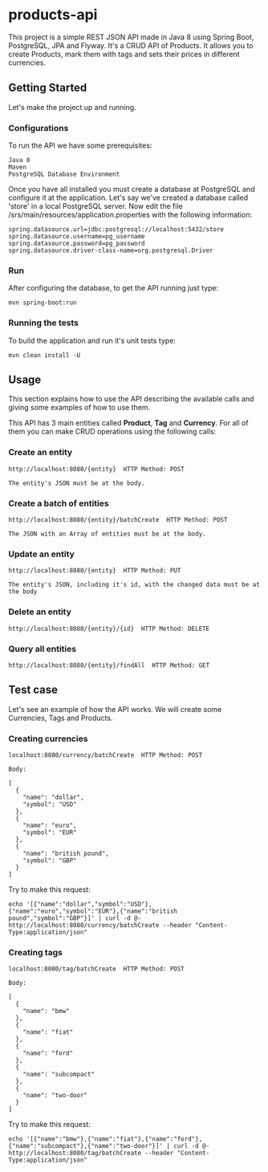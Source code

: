 # products-api

This project is a simple REST JSON API made in Java 8 using Spring Boot, PostgreSQL, JPA and Flyway. It's a CRUD API of Products. It allows you to create Products, mark them with tags and sets their prices in different currencies.

## Getting Started

Let's make the project up and running.

### Configurations

To run the API we have some prerequisites:

```
Java 8
Maven
PostgreSQL Database Environment
```

Once you have all installed you must create a database at PostgreSQL and configure it at the application. Let's say we've created a database called 'store' in a local PostgreSQL server. Now edit the file /srs/main/resources/application.properties with the following information:

```
spring.datasource.url=jdbc:postgresql://localhost:5432/store
spring.datasource.username=pg_username
spring.datasource.password=pg_password
spring.datasource.driver-class-name=org.postgresql.Driver
```

### Run

After configuring the database, to get the API running just type:

```
mvn spring-boot:run
```

### Running the tests

To build the application and run it's unit tests type:

```
mvn clean install -U
```

## Usage

This section explains how to use the API describing the available calls and giving some examples of how to use them.

This API has 3 main entities called **Product**, **Tag** and **Currency**. For all of them you can make CRUD operations using the following calls:

### Create an entity
```
http://localhost:8080/{entity}  HTTP Method: POST

The entity's JSON must be at the body.
```

### Create a batch of entities
```
http://localhost:8080/{entity}/batchCreate  HTTP Method: POST

The JSON with an Array of entities must be at the body.
```


### Update an entity
```
http://localhost:8080/{entity}  HTTP Method: PUT

The entity's JSON, including it's id, with the changed data must be at the body
```

### Delete an entity
```
http://localhost:8080/{entity}/{id}  HTTP Method: DELETE
```

### Query all entities
```
http://localhost:8080/{entity}/findAll  HTTP Method: GET
```

## Test case

Let's see an example of how the API works. We will create some Currencies, Tags and Products.

### Creating currencies

```
localhost:8080/currency/batchCreate  HTTP Method: POST

Body:

[
  {
    "name": "dollar",
    "symbol": "USD"
  },
  {
    "name": "euro",
    "symbol": "EUR"
  },
  {
    "name": "british pound",
    "symbol": "GBP"
  }
]
```

Try to make this request:

```
echo '[{"name":"dollar","symbol":"USD"},{"name":"euro","symbol":"EUR"},{"name":"british pound","symbol":"GBP"}]' | curl -d @- http://localhost:8080/currency/batchCreate --header "Content-Type:application/json"
```

### Creating tags

```
localhost:8080/tag/batchCreate  HTTP Method: POST

Body:

[
  {
    "name": "bmw"
  },
  {
    "name": "fiat"
  },
  {
    "name": "ford"
  },
  {
    "name": "subcompact"
  },
  {
    "name": "two-door"
  }
]
```

Try to make this request:

```
echo '[{"name":"bmw"},{"name":"fiat"},{"name":"ford"},{"name":"subcompact"},{"name":"two-door"}]' | curl -d @- http://localhost:8080/tag/batchCreate --header "Content-Type:application/json"
```

